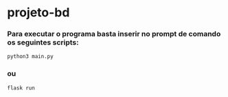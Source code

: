 # projeto-bd

### Para executar o programa basta inserir no prompt de comando os seguintes scripts:
`python3 main.py`
### ou 
`flask run`
